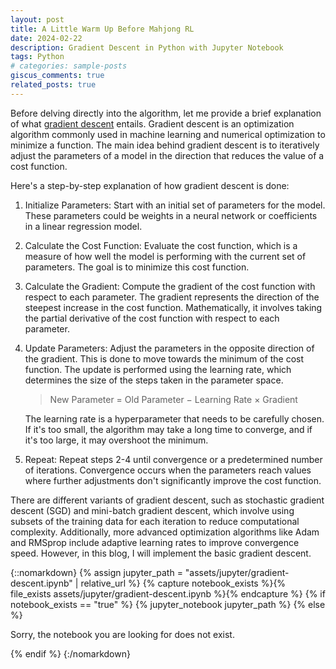```yaml
---
layout: post
title: A Little Warm Up Before Mahjong RL
date: 2024-02-22
description: Gradient Descent in Python with Jupyter Notebook
tags: Python
# categories: sample-posts
giscus_comments: true
related_posts: true
---
```


Before delving directly into the algorithm, let me provide a brief explanation of what [gradient descent](https://en.wikipedia.org/wiki/Gradient_descent) entails. Gradient descent is an optimization algorithm commonly used in machine learning and numerical optimization to minimize a function. The main idea behind gradient descent is to iteratively adjust the parameters of a model in the direction that reduces the value of a cost function.

Here's a step-by-step explanation of how gradient descent is done:

1. Initialize Parameters: Start with an initial set of parameters for the model. These parameters could be weights in a neural network or coefficients in a linear regression model.

2. Calculate the Cost Function: Evaluate the cost function, which is a measure of how well the model is performing with the current set of parameters. The goal is to minimize this cost function.

3. Calculate the Gradient: Compute the gradient of the cost function with respect to each parameter. The gradient represents the direction of the steepest increase in the cost function. Mathematically, it involves taking the partial derivative of the cost function with respect to each parameter.

4. Update Parameters: Adjust the parameters in the opposite direction of the gradient. This is done to move towards the minimum of the cost function. The update is performed using the learning rate, which determines the size of the steps taken in the parameter space.

    > New Parameter = Old Parameter − Learning Rate × Gradient

    The learning rate is a hyperparameter that needs to be carefully chosen. If it's too small, the algorithm may take a long time to converge, and if it's too large, it may overshoot the minimum.

5. Repeat: Repeat steps 2-4 until convergence or a predetermined number of iterations. Convergence occurs when the parameters reach values where further adjustments don't significantly improve the cost function.

There are different variants of gradient descent, such as stochastic gradient descent (SGD) and mini-batch gradient descent, which involve using subsets of the training data for each iteration to reduce computational complexity. Additionally, more advanced optimization algorithms like Adam and RMSprop include adaptive learning rates to improve convergence speed. However, in this blog, I will implement the basic gradient descent.

{::nomarkdown}
{% assign jupyter_path = "assets/jupyter/gradient-descent.ipynb" | relative_url %}
{% capture notebook_exists %}{% file_exists assets/jupyter/gradient-descent.ipynb %}{% endcapture %}
{% if notebook_exists == "true" %}
{% jupyter_notebook jupyter_path %}
{% else %}

<p>Sorry, the notebook you are looking for does not exist.</p>
{% endif %}
{:/nomarkdown}
